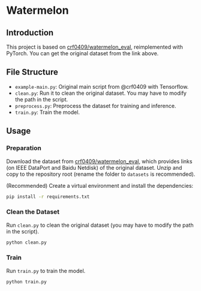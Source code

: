 # Watermelon

## Introduction

This project is based on [crf0409/watermelon_eval](https://github.com/crf0409/watermelon_eval), reimplemented with PyTorch. You can get the original dataset from the link above.

## File Structure

- `example-main.py`: Original main script from @crf0409 with Tensorflow.
- `clean.py`: Run it to clean the original dataset. You may have to modify the path in the script.
- `preprocess.py`: Preprocess the dataset for training and inference.
- `train.py`: Train the model.

## Usage

### Preparation

Download the dataset from [crf0409/watermelon_eval](https://github.com/crf0409/watermelon_eval), which provides links (on IEEE DataPort and Baidu Netdisk) of the original dataset. Unzip and copy to the repository root (rename the folder to `datasets` is recommended).

(Recommended) Create a virtual environment and install the dependencies:

```bash
pip install -r requirements.txt
```

### Clean the Dataset

Run `clean.py` to clean the original dataset (you may have to modify the path in the script).

```bash
python clean.py
```

### Train

Run `train.py` to train the model.

```bash
python train.py
```
